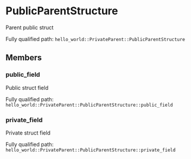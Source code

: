 # PublicParentStructure

Parent public struct


Fully qualified path: `hello_world::PrivateParent::PublicParentStructure`

## Members

### public_field

Public struct field

Fully qualified path: `hello_world::PrivateParent::PublicParentStructure::public_field`


### private_field

Private struct field

Fully qualified path: `hello_world::PrivateParent::PublicParentStructure::private_field`


